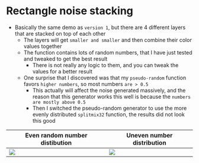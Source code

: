# Rectangle noise stacking

- Basically the same demo as `version 1`, but there are 4 different layers that are stacked on top of each other
	- The layers will get `smaller and smaller` and then combine their color values together
	- The function contains lots of random numbers, that I have just tested and tweaked to get the best result
		- There is not really any logic to them, and you can tweak the values for a better result
	- One surprise that I discovered was that my `pseudo-random` function favors `higher numbers`, so most numbers `are > 0.5`
		- This actually will affect the noise generated massively, and the reason that this generator works this well is because the `numbers are mostly above 0.5`
		- Then I switched the pseudo-random generator to use the more evenly distributed `splitmix32` function, the results did not look this good

| Even random number distibution              | Uneven number distribution                  |
|---------------------------------------------|---------------------------------------------|
| <img src="https://i.imgur.com/dbFfoxU.png"> | <img src="https://i.imgur.com/QUcdIyx.png"> |
